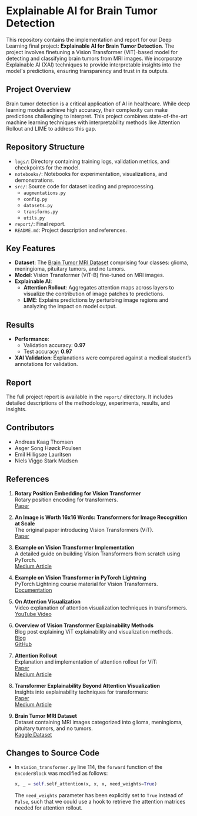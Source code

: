 # Explainable AI for Brain Tumor Detection

This repository contains the implementation and report for our Deep Learning final project: **Explainable AI for Brain Tumor Detection**. The project involves finetuning a Vision Transformer (ViT)-based model for detecting and classifying brain tumors from MRI images. We incorporate Explainable AI (XAI) techniques to provide interpretable insights into the model's predictions, ensuring transparency and trust in its outputs.

## Project Overview

Brain tumor detection is a critical application of AI in healthcare. While deep learning models achieve high accuracy, their complexity can make predictions challenging to interpret. This project combines state-of-the-art machine learning techniques with interpretability methods like Attention Rollout and LIME to address this gap.


## Repository Structure

- `logs/`: Directory containing training logs, validation metrics, and checkpoints for the model.
- `notebooks/`: Notebooks for experimentation, visualizations, and demonstrations.
- `src/`: Source code for dataset loading and preprocessing.
  - `augmentations.py`
  - `config.py`
  - `datasets.py`
  - `transforms.py`
  - `utils.py`
- `report/`: Final report.
- `README.md`: Project description and references.
## Key Features

- **Dataset**: The [Brain Tumor MRI Dataset](https://www.kaggle.com/datasets/masoudnickparvar/brain-tumor-mri-dataset) comprising four classes: glioma, meningioma, pituitary tumors, and no tumors.
- **Model**: Vision Transformer (ViT-B) fine-tuned on MRI images.
- **Explainable AI**:
  - **Attention Rollout**: Aggregates attention maps across layers to visualize the contribution of image patches to predictions.
  - **LIME**: Explains predictions by perturbing image regions and analyzing the impact on model output.

## Results

- **Performance**: 
  - Validation accuracy: **0.97**
  - Test accuracy: **0.97**
- **XAI Validation**: Explanations were compared against a medical student’s annotations for validation.

## Report

The full project report is available in the `report/` directory. It includes detailed descriptions of the methodology, experiments, results, and insights.


## Contributors

* Andreas Kaag Thomsen
* Asger Song Høøck Poulsen
* Emil Hilligsøe Lauritsen
* Niels Viggo Stark Madsen

## References

1. **Rotary Position Embedding for Vision Transformer**  
   Rotary position encoding for transformers.  
   [Paper](https://arxiv.org/html/2403.13298v1)

2. **An Image is Worth 16x16 Words: Transformers for Image Recognition at Scale**  
   The original paper introducing Vision Transformers (ViT).  
   [Paper](https://arxiv.org/abs/2010.11929)

3. **Example on Vision Transformer Implementation**  
   A detailed guide on building Vision Transformers from scratch using PyTorch.  
   [Medium Article](https://medium.com/thedeephub/building-vision-transformer-from-scratch-using-pytorch-an-image-worth-16x16-words-24db5f159e27)

4. **Example on Vision Transformer in PyTorch Lightning**  
   PyTorch Lightning course material for Vision Transformers.  
   [Documentation](https://lightning.ai/docs/pytorch/stable/notebooks/course_UvA-DL/11-vision-transformer.html#Transformers-for-image-classification)

5. **On Attention Visualization**  
   Video explanation of attention visualization techniques in transformers.  
   [YouTube Video](https://www.youtube.com/watch?v=7q3NGMkEtjI)

6. **Overview of Vision Transformer Explainability Methods**  
   Blog post explaining ViT explainability and visualization methods.  
   [Blog](https://jacobgil.github.io/deeplearning/vision-transformer-explainability)  
   [GitHub](https://github.com/jacobgil/vit-explain/blob/main/vit_rollout.py)

7. **Attention Rollout**  
   Explanation and implementation of attention rollout for ViT:  
    [Paper](https://arxiv.org/pdf/2005.00928)  
    [Medium Article](https://medium.com/@nivonl/exploring-visual-attention-in-transformer-models-ab538c06083a)

8. **Transformer Explainability Beyond Attention Visualization**  
   Insights into explainability techniques for transformers:  
    [Paper](https://arxiv.org/abs/2012.09838)  
    [Medium Article](https://medium.com/orohealth/explainable-ai-using-vision-transformers-on-skin-disease-images-9148d1583faf)

9. **Brain Tumor MRI Dataset**  
   Dataset containing MRI images categorized into glioma, meningioma, pituitary tumors, and no tumors.  
   [Kaggle Dataset](https://www.kaggle.com/datasets/masoudnickparvar/brain-tumor-mri-dataset)

## Changes to Source Code

- In `vision_transformer.py` line 114, the `forward` function of the `EncoderBlock` was modified as follows:
  ```python
  x, _ = self.self_attention(x, x, x, need_weights=True)
  ```
  The `need_weights` parameter has been explicitly set to `True` instead of `False`, such that we could use a hook to retrieve the attention matrices needed for attention rollout.
